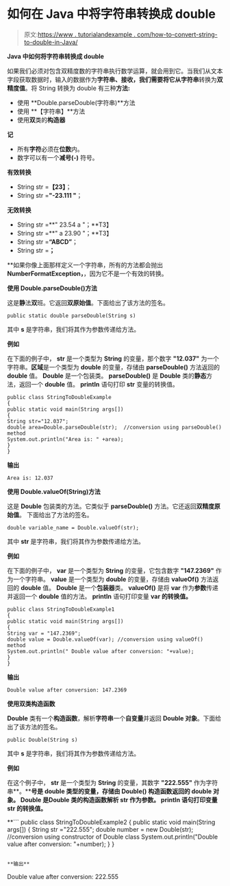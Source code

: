 # 如何在 Java 中将字符串转换成 double

> 原文:[https://www . tutorialandexample . com/how-to-convert-string-to-double-in-Java/](https://www.tutorialandexample.com/how-to-convert-string-to-double-in-java/)

**Java 中如何将字符串转换成 double**

如果我们必须对包含双精度数的字符串执行数学运算，就会用到它。当我们从文本字段获取数据时，输入的数据作为**字符串、**接收，我们需要将它从**字符串**转换为**双精度值**。将 String 转换为 double 有三种**方法:**

*   使用 **Double.parseDouble(字符串)**方法
*   使用  **【字符串】**方法
*   使用**双**类的**构造器**

**记**

*   所有**字符**必须在**位数**内。
*   数字可以有一个**减号(-)** 符号。

**有效转换**

*   String str =**【23】**；
*   String str =**"-23.111 "**；

**无效转换**

*   String str =**" 23.54 a "；**T3】
*   String str =**" a 23.90 "；**T3】
*   String str =**“ABCD”**；
*   String str =**；**

 **如果你像上面那样定义一个字符串，所有的方法都会抛出 **NumberFormatException，**，因为它不是一个有效的转换。

**使用 Double.parseDouble()方法**

这是**静**法**双**班。它返回**双原始值**。下面给出了该方法的签名。

```
public static double parseDouble(String s)
```

其中 **s** 是字符串，我们将其作为参数传递给方法。

**例如**

在下面的例子中， **str** 是一个类型为 **String** 的变量，那个数字 **"12.037"** 为一个字符串。**区域**是一个类型为 **double** 的变量，存储由 **parseDouble()** 方法返回的 **double** 值。 **Double** 是一个包装类。 **parseDouble()** 是 **Double** 类的**静态**方法，返回一个 **double** 值。 **println** 语句打印 **str** 变量的转换值。

```
public class StringToDoubleExample
{ 
public static void main(String args[])
{ 
String str="12.037"; 
double area=Double.parseDouble(str);  //conversion using parseDouble() method
System.out.println("Area is: " +area); 
}
}
```

**输出**

```
Area is: 12.037
```

**使用 Double.valueOf(String)方法**

这是 **Double** 包装类的方法。它类似于 **parseDouble()** 方法。它还返回**双精度原始值**。  下面给出了方法的签名。

```
double variable_name = Double.valueOf(str);
```

其中 **str** 是字符串，我们将其作为参数传递给方法。

**例如**

在下面的例子中， **var** 是一个类型为 **String** 的变量，它包含数字 **"147.2369"** 作为一个字符串。 **value** 是一个类型为 **double** 的变量，存储由 **valueOf()** 方法返回的 **double** 值。 **Double** 是一个**包装器**类。 **valueOf()** 是将 **var** 作为**参数**传递并返回一个 **double** 值的方法。 **println** 语句打印变量 **var 的转换值。**

```
public class StringToDoubleExample1
{
public static void main(String args[])
{
String var = "147.2369";
double value = Double.valueOf(var); //conversion using valueOf() method
System.out.println(" Double value after conversion: "+value);
}
}
```

**输出**

```
Double value after conversion: 147.2369
```

**使用双类构造函数**

**Double** 类有一个**构造函数**，解析**字符串**一个**自变量**并返回 **Double 对象**。下面给出了该方法的签名。

```
public Double(String s)
```

其中 **s** 是字符串，我们将其作为参数传递给方法。

**例如**

在这个例子中， **str** 是一个类型为 **String** 的变量，其数字 **"222.555"** 作为字符串**。****号**是 **double** 类型的变量，存储由 **Double()** 构造函数返回的 **double** **对象**。 **Double** 是**Double 类的**构造函数**解析 **str** 作为参数。 **println** 语句打印变量 **str 的转换值。****

 **```
public class StringToDoubleExample2
{
public static void main(String args[])
{
String str ="222.555";
double number = new Double(str); //conversion using constructor of Double class
System.out.println("Double value after conversion: "+number);
}
}
```

**输出**

```
Double value after conversion: 222.555
```****